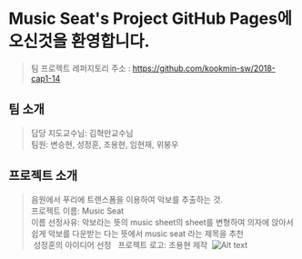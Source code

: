 # Music Seat's Project GitHub Pages에 오신것을 환영합니다.
>팀 프로젝트 레퍼지토리 주소 : https://github.com/kookmin-sw/2018-cap1-14

## 팀 소개
>담당 지도교수님: 김혁만교수님  
>팀원: 변승현, 성정훈, 조용현, 임현재, 위붕우

## 프로젝트 소개
> 음원에서 푸리에 트랜스폼을 이용하여 악보를 추출하는 것.  
> 프로젝트 이름: Music Seat  
  이름 선정사유: 악보라는 뜻의 music sheet의 sheet를 변형하여 의자에 앉아서 쉽게 악보를 다운받는 다는 뜻에서 music seat 라는 제목을 추천  
  성정훈의 아이디어 선정  
 >프로젝트 로고: 조용현 제작  
  ![Alt text](https://user-images.githubusercontent.com/21376885/37081264-30626692-222c-11e8-8bfc-d8aaf81be933.png)
